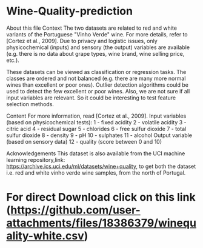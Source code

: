 # Wine-Quality-prediction
About this file
Context
The two datasets are related to red and white variants of the Portuguese "Vinho Verde" wine. For more details, refer to [Cortez et al., 2009]. Due to privacy and logistic issues, only physicochemical (inputs) and sensory (the output) variables are available (e.g. there is no data about grape types, wine brand, wine selling price, etc.).

These datasets can be viewed as classification or regression tasks. The classes are ordered and not balanced (e.g. there are many more normal wines than excellent or poor ones). Outlier detection algorithms could be used to detect the few excellent or poor wines. Also, we are not sure if all input variables are relevant. So it could be interesting to test feature selection methods.

Content
For more information, read [Cortez et al., 2009].
Input variables (based on physicochemical tests):
1 - fixed acidity
2 - volatile acidity
3 - citric acid
4 - residual sugar
5 - chlorides
6 - free sulfur dioxide
7 - total sulfur dioxide
8 - density
9 - pH
10 - sulphates
11 - alcohol
Output variable (based on sensory data)
12 - quality (score between 0 and 10)

Acknowledgements
This dataset is also available from the UCI machine learning repository,link: https://archive.ics.uci.edu/ml/datasets/wine+quality, to get both the dataset i.e. red and white vinho verde wine samples, from the north of Portugal.
# For direct Download click on this link (https://github.com/user-attachments/files/18386379/winequality-white.csv)
